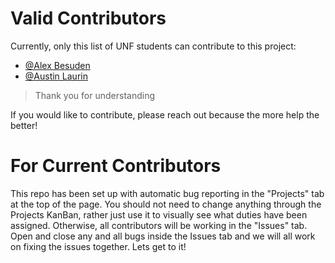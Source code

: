 # Valid Contributors

Currently, only this list of UNF students can contribute to this project:

 * [@Alex Besuden](GitHub.com/abesuden)
 * [@Austin Laurin](GitHub.com/AustinLaurin)
  
 > Thank you for understanding
 
 If you would like to contribute, please reach out because the more help the better!
 
 # For Current Contributors
 
 This repo has been set up with automatic bug reporting in the "Projects" tab at the top of the page. You should not need to change anything through the Projects KanBan, rather just use it to visually see what duties have been assigned. Otherwise, all contributors will be working in the "Issues" tab. Open and close any and all bugs inside the Issues tab and we will all work on fixing the issues together. Lets get to it!
